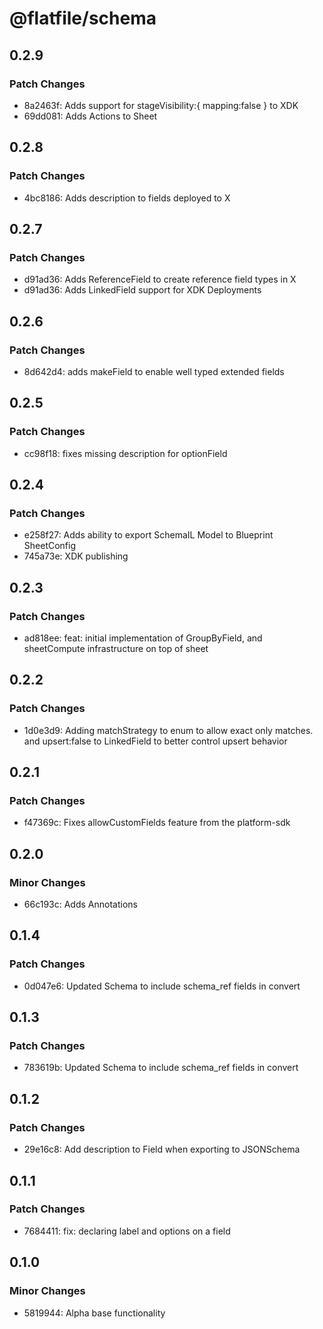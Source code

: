# @flatfile/schema

## 0.2.9

### Patch Changes

- 8a2463f: Adds support for stageVisibility:{ mapping:false } to XDK
- 69dd081: Adds Actions to Sheet

## 0.2.8

### Patch Changes

- 4bc8186: Adds description to fields deployed to X

## 0.2.7

### Patch Changes

- d91ad36: Adds ReferenceField to create reference field types in X
- d91ad36: Adds LinkedField support for XDK Deployments

## 0.2.6

### Patch Changes

- 8d642d4: adds makeField to enable well typed extended fields

## 0.2.5

### Patch Changes

- cc98f18: fixes missing description for optionField

## 0.2.4

### Patch Changes

- e258f27: Adds ability to export SchemaIL Model to Blueprint SheetConfig
- 745a73e: XDK publishing

## 0.2.3

### Patch Changes

- ad818ee: feat: initial implementation of GroupByField, and sheetCompute infrastructure on top of sheet

## 0.2.2

### Patch Changes

- 1d0e3d9: Adding matchStrategy to enum to allow exact only matches. and upsert:false to LinkedField to better control upsert behavior

## 0.2.1

### Patch Changes

- f47369c: Fixes allowCustomFields feature from the platform-sdk

## 0.2.0

### Minor Changes

- 66c193c: Adds Annotations

## 0.1.4

### Patch Changes

- 0d047e6: Updated Schema to include schema_ref fields in convert

## 0.1.3

### Patch Changes

- 783619b: Updated Schema to include schema_ref fields in convert

## 0.1.2

### Patch Changes

- 29e16c8: Add description to Field when exporting to JSONSchema

## 0.1.1

### Patch Changes

- 7684411: fix: declaring label and options on a field

## 0.1.0

### Minor Changes

- 5819944: Alpha base functionality
